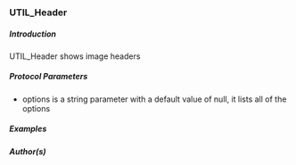 ### UTIL_Header

##### Introduction

UTIL_Header shows image headers

##### Protocol Parameters

- options is a string parameter with a default value of null, it lists all of the options

##### Examples


##### Author(s)

